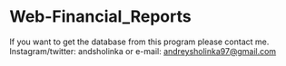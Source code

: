 # Web-Financial_Reports
If you want to get the database from this program please contact me.
Instagram/twitter: andsholinka or e-mail: andreysholinka97@gmail.com
